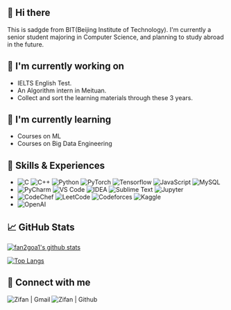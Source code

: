 ## 👋 Hi there
  This is sadgde from BIT(Beijing Institute of Technology). I'm currently a senior student majoring in Computer Science, and planning to study abroad in the future.

## 🔭 I'm currently working on

- IELTS English Test.
- An Algorithm intern in Meituan.
- Collect and sort the learning materials through these 3 years.

## 🌱 I'm currently learning

- Courses on ML
- Courses on Big Data Engineering

## 💼 Skills & Experiences

- ![C](https://img.shields.io/badge/C-%23A8B9CC?style=flat-square&logo=c&logoColor=white) ![C++](https://img.shields.io/badge/C%2B%2B-%2300599C?style=flat-square&logo=cplusplus) ![Python](https://img.shields.io/badge/Python-%233776AB?style=flat-square&logo=python&logoColor=white) ![PyTorch](https://img.shields.io/badge/PyTorch-%23EE4C2C?style=flat-square&logo=pytorch&logoColor=white) ![Tensorflow](https://img.shields.io/badge/TensorFlow-%23FF6F00?style=flat-square&logo=tensorflow&logoColor=white) ![JavaScript](https://img.shields.io/badge/JavaScript-%23F7DF1E?style=flat-square&logo=javascript&logoColor=white) ![MySQL](https://img.shields.io/badge/MySQL-%234479A1?style=flat-square&logo=MySQL&logoColor=white)
- ![PyCharm](https://img.shields.io/badge/PyCharm-%23000000?style=flat-square&logo=PyCharm&logoColor=white) ![VS Code](https://img.shields.io/badge/VS%20Code-%23007ACC?style=flat-square&logo=visualstudiocode&logoColor=white) ![IDEA](https://img.shields.io/badge/IDEA-%23000000?style=flat-square&logo=intellijidea&logoColor=white) ![Sublime Text](https://img.shields.io/badge/Sublime%20Text-%23FF9800?style=flat-square&logo=sublimetext&logoColor=white) ![Jupyter](https://img.shields.io/badge/Jupyter-%23F37626?style=flat-square&logo=jupyter&logoColor=white)
- ![CodeChef](https://img.shields.io/badge/CodeChef-%235B4638?style=flat-square&logo=codechef&logoColor=white) ![LeetCode](https://img.shields.io/badge/LeetCode-%23FFA116?style=flat-square&logo=leetcode&logoColor=white) ![Codeforces](https://img.shields.io/badge/Codeforces-%231F8ACB?style=flat-square&logo=codeforces&logoColor=white) ![Kaggle](https://img.shields.io/badge/Kaggle-%2320BEFF?style=flat-square&logo=kaggle&logoColor=white)
- ![OpenAI](https://img.shields.io/badge/OpenAI-%23412991?style=flat-square&logo=openai)


## 📈 GitHub Stats 

[![fan2goa1's github stats](https://github-readme-stats.vercel.app/api?username=fan2goa1)](https://github.com/fan2goa1)

[![Top Langs](https://github-readme-stats.vercel.app/api/top-langs/?username=fan2goa1&layout=compact)](https://github.com/fan2goa1)

## 🤝 Connect with me

<a href="stevenzzf0926@gmail.com"><img align="left" src="https://img.shields.io/badge/Gmail-D14836?style=for-the-badge&logo=gmail&logoColor=white" alt="Zifan | Gmail"/></a>
<a href="https://github.com/fan2goa1/"><img align="left" src="https://img.shields.io/badge/GitHub-100000?style=for-the-badge&logo=github&logoColor=white" alt="Zifan | Github"/></a>
